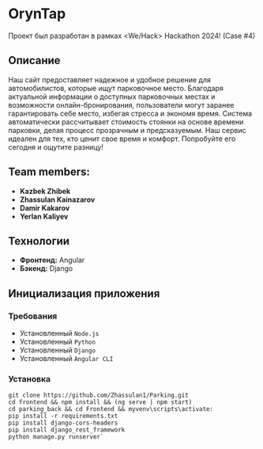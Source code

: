 # OrynTap

Проект был разработан в рамках <We/Hack> Hackathon 2024! (Case #4)

## Описание

Наш сайт предоставляет надежное и удобное решение для автомобилистов, которые ищут парковочное место. 
Благодаря актуальной информации о доступных парковочных местах и возможности онлайн-бронирования, пользователи могут заранее гарантировать себе место, 
избегая стресса и экономя время. Система автоматически рассчитывает стоимость стоянки на основе времени парковки, делая процесс прозрачным и предсказуемым. 
Наш сервис идеален для тех, кто ценит свое время и комфорт. Попробуйте его сегодня и ощутите разницу!

## Team members:

- **Kazbek Zhibek**
- **Zhassulan Kainazarov**
- **Damir Kakarov**
- **Yerlan Kaliyev**

## Технологии

- **Фронтенд:** Angular
- **Бэкенд:** Django

## Инициализация приложения

### Требования
* Установленный `Node.js`
* Установленный `Python`
* Установленный `Django`
* Установленный `Angular CLI`

### Установка

```
git clone https://github.com/Zhassulan1/Parking.git
cd frontend && npm install && (ng serve | npm start)
cd parking_back && cd Frontend && myvenv\scripts\activate:  
pip install -r requirements.txt
pip install django-cors-headers 
pip install django_rest_framework
python manage.py runserver`
````
